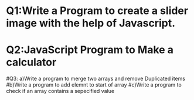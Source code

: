 # Q1:Write a Program to create a slider image with the help of Javascript.
 # Q2:JavaScript Program to Make a calculator
#Q3: a)Write a program to merge two arrays and remove Duplicated items
#b)Write a program to add elemnt to start of array
#c)Write a program to check if an array contains a sepecified value
